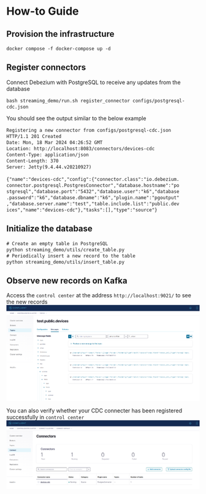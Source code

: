 # How-to Guide

## Provision the infrastructure
```shell
docker compose -f docker-compose up -d
```
## Register connectors
Connect Debezium with PostgreSQL to receive any updates from the database
```shell
bash streaming_demo/run.sh register_connector configs/postgresql-cdc.json
```

You should see the output similar to the below example
```shell
Registering a new connector from configs/postgresql-cdc.json
HTTP/1.1 201 Created
Date: Mon, 18 Mar 2024 04:26:52 GMT
Location: http://localhost:8083/connectors/devices-cdc
Content-Type: application/json
Content-Length: 370
Server: Jetty(9.4.44.v20210927)

{"name":"devices-cdc","config":{"connector.class":"io.debezium.  connector.postgresql.PostgresConnector","database.hostname":"po    stgresql","database.port":"5432","database.user":"k6","database    .password":"k6","database.dbname":"k6","plugin.name":"pgoutput"    ,"database.server.name":"test","table.include.list":"public.dev    ices","name":"devices-cdc"},"tasks":[],"type":"source"}
```

## Initialize the database
```shell
# Create an empty table in PostgreSQL
python streaming_demo/utils/create_table.py
# Periodically insert a new record to the table
python streaming_demo/utils/insert_table.py
```

## Observe new records on Kafka

Access the `control center` at the address `http://localhost:9021/` to see the new records
![control center](./imgs/control-center.png)

You can also verify whether your CDC connecter has been registered successfully in `control center`
![cdc connector](./imgs/cdc-connector.png)